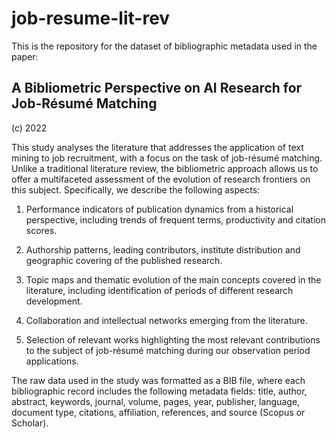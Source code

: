 # job-resume-lit-rev
This is the repository for the dataset of bibliographic metadata used in the paper:

## A Bibliometric Perspective on AI Research for Job-Résumé Matching
<!--- by Sergio Rojas-Galeano, Jorge Posada and Esteban Ordoñez -->
(c) 2022

This study analyses the literature that addresses the application of text mining to job recruitment, with a focus on the task of job-résumé matching. Unlike a traditional literature review, the bibliometric approach allows us to offer a multifaceted assessment of the evolution of research frontiers on this subject. Specifically, we describe the following aspects:

 1. Performance indicators of publication dynamics from a historical perspective, including trends of frequent terms, productivity and citation scores.
 
 2. Authorship patterns, leading contributors, institute distribution and geographic covering of the published research.
 
 3. Topic maps and thematic evolution of the main concepts covered in the literature, including identification of periods of different research development.

 4. Collaboration and intellectual networks emerging from the literature.
 
 5. Selection of relevant works highlighting the most relevant contributions to the subject of job-résumé matching during our observation period  applications.

The raw data used in the study was formatted as a BIB file, where each bibliographic record includes the following metadata fields: title, author, abstract, keywords, journal, volume, pages, year, publisher, language, document type, citations, affiliation, references, and source (Scopus or Scholar).
